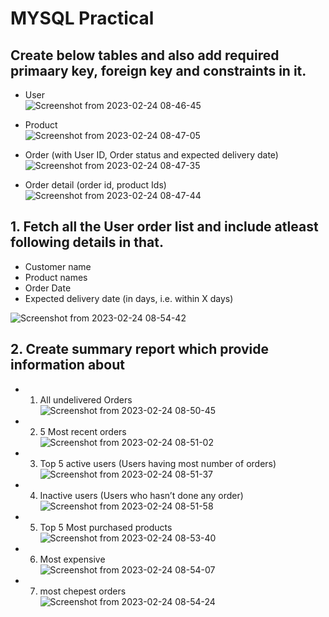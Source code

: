 # MYSQL Practical
## Create below tables and also add required primaary key, foreign key and constraints in it.
- User <br>
![Screenshot from 2023-02-24 08-46-45](https://user-images.githubusercontent.com/122249151/221083502-244da82c-be58-49f3-b9aa-c60e28a6ccc5.png)


- Product <br>
![Screenshot from 2023-02-24 08-47-05](https://user-images.githubusercontent.com/122249151/221083558-81dc8d9e-b0bd-4c87-8b2b-912645be60fc.png)


- Order (with User ID, Order status and expected delivery date) <br>
![Screenshot from 2023-02-24 08-47-35](https://user-images.githubusercontent.com/122249151/221083643-23d63e48-cf29-4aff-915d-250c75acb014.png)


- Order detail (order id, product Ids) <br>
![Screenshot from 2023-02-24 08-47-44](https://user-images.githubusercontent.com/122249151/221083664-a61cd492-6e45-4337-95cc-0051fe64fb75.png)



## 1. Fetch all the User order list and include atleast following details in that.
- Customer name
- Product names
- Order Date
- Expected delivery date (in days, i.e. within X days)

![Screenshot from 2023-02-24 08-54-42](https://user-images.githubusercontent.com/122249151/221086508-54863854-f12c-476a-b32c-b24e4ff9cb84.png)



## 2. Create summary report which provide information about
- 1. All undelivered Orders <br>
 ![Screenshot from 2023-02-24 08-50-45](https://user-images.githubusercontent.com/122249151/221084009-83b6a947-3757-4699-a62b-066da532a1ff.png)

- 2. 5 Most recent orders <br>
  ![Screenshot from 2023-02-24 08-51-02](https://user-images.githubusercontent.com/122249151/221084049-74d006d1-6baf-4755-9c02-96af91ef7d3d.png)

- 3. Top 5 active users (Users having most number of orders) <br>
![Screenshot from 2023-02-24 08-51-37](https://user-images.githubusercontent.com/122249151/221084114-09649a5c-88c6-49d8-9157-043c53d867b6.png)

- 4. Inactive users (Users who hasn’t done any order) <br>
 ![Screenshot from 2023-02-24 08-51-58](https://user-images.githubusercontent.com/122249151/221084152-55d90f5b-8861-450c-bd6a-a78aee9cdb6b.png)

- 5. Top 5 Most purchased products <br>
![Screenshot from 2023-02-24 08-53-40](https://user-images.githubusercontent.com/122249151/221084388-dfafdc8b-0b15-4489-8bf0-9f03279167e1.png)

- 6. Most expensive <br>
![Screenshot from 2023-02-24 08-54-07](https://user-images.githubusercontent.com/122249151/221084425-11b807cc-a100-42c1-94d4-59916d476d1b.png)


- 7. most chepest orders <br>
![Screenshot from 2023-02-24 08-54-24](https://user-images.githubusercontent.com/122249151/221084470-0ec0eece-4b62-4d65-97f5-f9b04305b65f.png)

 
